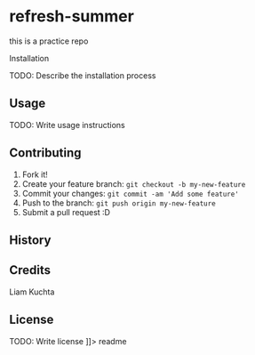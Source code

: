 # refresh-summer
this is a practice repo

<snippet>
  <content><![CDATA[
# ${1:Project Name}

## Installation
TODO: Describe the installation process
## Usage
TODO: Write usage instructions
## Contributing
1. Fork it!
2. Create your feature branch: `git checkout -b my-new-feature`
3. Commit your changes: `git commit -am 'Add some feature'`
4. Push to the branch: `git push origin my-new-feature`
5. Submit a pull request :D
## History

## Credits
Liam Kuchta

## License
TODO: Write license
]]></content>
  <tabTrigger>readme</tabTrigger>
</snippet>